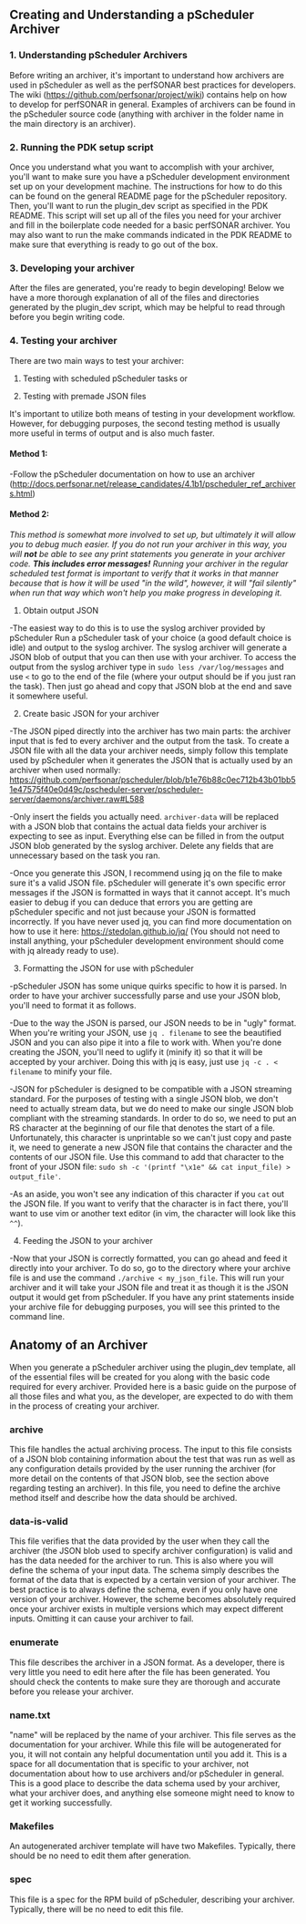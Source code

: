 ## Creating and Understanding a pScheduler Archiver

### 1. Understanding pScheduler Archivers
Before writing an archiver, it's important to understand how archivers are used in pScheduler as well as the perfSONAR 
best practices for developers. The wiki (https://github.com/perfsonar/project/wiki) contains help on how to develop for perfSONAR
in general. Examples of archivers can be found in the pScheduler source code (anything with archiver in the folder name in the 
main directory is an archiver).

### 2. Running the PDK setup script
Once you understand what you want to accomplish with your archiver, you'll want to make sure you have a pScheduler development 
environment set up on your development machine. The instructions for how to do this can be found on the general README page for 
the pScheduler repository. Then, you'll want to run the plugin_dev script as specified in the PDK README. This script will set 
up all of the files you need for your archiver and fill in the boilerplate code needed for a basic perfSONAR archiver. You
may also want to run the make commands indicated in the PDK README to make sure that everything is ready to go out of the box.

### 3. Developing your archiver
After the files are generated, you're ready to begin developing! Below we have a more thorough explanation of all of the files 
and directories generated by the plugin_dev script, which may be helpful to read through before you begin writing code.

### 4. Testing your archiver
There are two main ways to test your archiver:

1. Testing with scheduled pScheduler tasks or

2. Testing with premade JSON files

It's important to utilize both means of testing in your development workflow. However, for debugging purposes, the second 
testing method is usually more useful in terms of output and is also much faster.

#### Method 1:

-Follow the pScheduler documentation on how to use an archiver (http://docs.perfsonar.net/release_candidates/4.1b1/pscheduler_ref_archivers.html)

#### Method 2:

_This method is somewhat more involved to set up, but ultimately it will allow you to debug much easier. If you do not run 
your archiver in this way, you will **not** be able to see any print statements you generate in your archiver code. **This 
includes error messages!** Running your archiver in the regular scheduled test format is important to verify that it works 
in that manner because that is how it will be used "in the wild", however, it will "fail silently" when run that way which won't 
help you make progress in developing it._

1. Obtain output JSON

-The easiest way to do this is to use the syslog archiver provided by pScheduler
Run a pScheduler task of your choice (a good default choice is idle) and output to the syslog archiver. The syslog archiver 
will generate a JSON blob of output that you can then use with your archiver. To access the output from the syslog archiver 
type in 
```sudo less /var/log/messages``` and use ```<``` to go to the end of the file (where your output should be if you just ran
 the task). Then just go ahead and copy that JSON blob at the end and save it somewhere useful.
 
 2. Create basic JSON for your archiver
 
 -The JSON piped directly into the archiver has two main parts: the archiver input that is fed to every archiver and the output from the task. To create a JSON file with all the data your archiver needs, simply follow this template used by 
 pScheduler when it generates the JSON that is actually used by an archiver when used normally: https://github.com/perfsonar/pscheduler/blob/b1e76b88c0ec712b43b01bb51e47575f40e0d49c/pscheduler-server/pscheduler-server/daemons/archiver.raw#L588
 
 -Only insert the fields you actually need. ```archiver-data``` will be replaced with a JSON blob that contains the actual data fields your archiver is expecting to see as input. Everything else can be filled in from the output JSON blob generated 
 by the syslog archiver. Delete any fields that are unnecessary based on the task you ran.
 
 -Once you generate this JSON, I recommend using jq on the file to make sure it's a valid JSON file. pScheduler will generate it's own specific error messages if the JSON is formatted in ways that it cannot accept. It's much easier to debug if you can deduce that errors you are getting are pScheduler specific and not just because your JSON is formatted incorrectly. If you have never used jq, you can find more documentation on how to use it here: https://stedolan.github.io/jq/ (You should not 
 need to install anything, your pScheduler development environment should come with jq already ready to use).
 
 3. Formatting the JSON for use with pScheduler
 
 -pScheduler JSON has some unique quirks specific to how it is parsed. In order to have your archiver successfully parse and use your JSON blob, you'll need to format it as follows.
 
 -Due to the way the JSON is parsed, our JSON needs to be in "ugly" format. When you're writing your JSON, use ```jq . filename``` to see the beautified JSON and you can also pipe it into a file to work with. When you're done creating the JSON, 
 you'll need to uglify it (minify it) so that it will be accepted by your archiver. Doing this with jq is easy, just use ```jq -c . < filename``` to minify your file. 
 
 -JSON for pScheduler is designed to be compatible with a JSON streaming standard. For the purposes of testing with a single JSON blob, we don't need to actually stream data, but we do need to make our single JSON blob compliant with the streaming standards. In order to do so, we need to put an RS character at the beginning of our file that denotes the start of a file. Unfortunately, this character is unprintable so we can't just copy and paste it, we need to generate a new JSON file that contains the character and the contents of our JSON file. Use this command to add that character to the front of your JSON file: ```sudo sh -c '(printf "\x1e" && cat input_file) > output_file'```.
 
 -As an aside, you won't see any indication of this character if you ```cat``` out the JSON file. If you want to verify that the character is in fact there, you'll want to use vim or another text editor (in vim, the character will look like this ```^^```). 
 
 4. Feeding the JSON to your archiver
 
 -Now that your JSON is correctly formatted, you can go ahead and feed it directly into your archiver. To do so, go to the directory where your archive file is and use the command ```./archive < my_json_file```. This will run your archiver and it will take your JSON file and treat it as though it is the JSON output it would get from pScheduler. If you have any print statements inside your archive file for debugging purposes, you will see this printed to the command line.

## Anatomy of an Archiver

When you generate a pScheduler archiver using the plugin_dev template, all of the essential files will be created for you along with the basic code required for every archiver. Provided here is a basic guide on the purpose of all those files and what you, as the developer, are expected to do with them in the process of creating your archiver.

### archive
This file handles the actual archiving process. The input to this file consists of a JSON blob containing information about the test that was run as well as any configuration details provided by the user running the archiver (for more detail on the contents of that JSON blob, see the section above regarding testing an archiver). In this file, you need to define the archive method itself and describe how the data should be archived.

### data-is-valid
This file verifies that the data provided by the user when they call the archiver (the JSON blob used to specify archiver configuration) is valid and has the data needed for the archiver to run. This is also where you will define the schema of your input data. The schema simply describes the format of the data that is expected by a certain version of your archiver. The best practice is to always define the schema, even if you only have one version of your archiver. However, the scheme becomes absolutely required once your archiver exists in multiple versions which may expect different inputs. Omitting it can cause your archiver to fail.

### enumerate
This file describes the archiver in a JSON format. As a developer, there is very little you need to edit here after the file has been generated. You should check the contents to make sure they are thorough and accurate before you release your archiver.

### name.txt
"name" will be replaced by the name of your archiver. This file serves as the documentation for your archiver. While this file will be autogenerated for you, it will not contain any helpful documentation until you add it. This is a space for all documentation that is specific to your archiver, not documentation about how to use archivers and/or pScheduler in general. This is a good place to describe the data schema used by your archiver, what your archiver does, and anything else someone might need to know to get it working successfully. 

### Makefiles
An autogenerated archiver template will have two Makefiles. Typically, there should be no need to edit them after generation.

### spec
This file is a spec for the RPM build of pScheduler, describing your archiver. Typically, there will be no need to edit this file.
